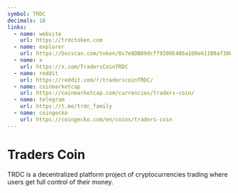 ```yaml
---
symbol: TRDC
decimals: 18
links:
  - name: website
    url: https://trdctoken.com
  - name: explorer
    url: https://bscscan.com/token/0x7e8DB69dcff9209E486a100e611B0af300c3374e
  - name: x
    url: https://x.com/TradersCoinTRDC
  - name: reddit
    url: https://reddit.com/r/traderscoinTRDC/
  - name: coinmarketcap
    url: https://coinmarketcap.com/currencies/traders-coin/
  - name: telegram
    url: https://t.me/trdc_family
  - name: coingecko
    url: https://coingecko.com/en/coins/traders-coin
---
```


# Traders Coin

TRDC is a decentralized platform project of cryptocurrencies trading where users get full control of their money.
